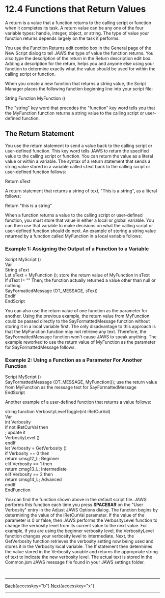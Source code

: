 # 12.4 Functions that Return Values

A return is a value that a function returns to the calling script or
function when it completes its task. A return value can be any one of
the four variable types: handle, integer, object, or string. The type of
value your function returns depends largely on the task it performs.

You use the Function Returns edit combo box in the General page of the
New Script dialog to tell JAWS the type of value the function returns.
You also type the description of the return in the Return description
edit box. Adding a description for the return, helps you and anyone else
using your function to determine exactly what the value should be used
for within the calling script or function.

When you create a new function that returns a string value, the Script
Manager places the following function beginning line into your script
file:

String Function MyFunction ()

The \"string\" key word that precedes the \"function\" key word tells
you that the MyFunction function returns a string value to the calling
script or user-defined function.

## The Return Statement

You use the return statement to send a value back to the calling script
or user-defined function. This key word tells JAWS to return the
specified value to the calling script or function. You can return the
value as a literal value or within a variable. The syntax of a return
statement that sends a string value stored in a variable called sText
back to the calling script or user-defined function follows:

Return sText

A return statement that returns a string of text, \"This is a string\",
as a literal follows:

Return \"this is a string\"

When a function returns a value to the calling script or user-defined
function, you must store that value in either a local or global
variable. You can then use that variable to make decisions on what the
calling script or user-defined function should do next. An example of
storing a string value returned by a function called MyFunction in a
local variable follows:

### Example 1: Assigning the Output of a Function to a Variable

Script MyScript ()\
Var\
String sText\
Let sText = MyFunction (); store the return value of MyFunction in
sText\
If sText != \"\" Then; the function actually returned a value other than
null or nothing\
SayFormattedMessage (OT_MESSAGE, sText)\
EndIf\
EndScript

You can also use the return value of one function as the parameter for
another. Using the previous example, the return value from MyFunction
could be passed directly to the SayFormattedMessage function without
storing it in a local variable first. The only disadvantage to this
approach is that the MyFunction function may not retrieve any text.
Therefore, the SayFormattedMessage function won\'t cause JAWS to speak
anything. The example reworked to use the return value of MyFunction as
the parameter for SayFormattedMessage follows:

### Example 2: Using a Function as a Parameter For Another Function

Script MyScript ()\
SayFormattedMessage (OT_MESSAGE, MyFunction()); use the return value
from MyFunction as the message text for SayFormattedMessage\
EndScript

Another example of a user-defined function that returns a value follows:

string function VerbosityLevelToggle(int iRetCurVal)\
Var\
int Verbosity\
if not iRetCurVal then\
; update it\
VerbosityLevel ()\
endIf\
let Verbosity = GetVerbosity ()\
if Verbosity == 0 then\
return cmsg12_L; Beginner\
elif Verbosity == 1 then\
return cmsg13_L; Intermediate\
elif Verbosity == 2 then\
return cmsg14_L; Advanced\
endIf\
EndFunction

You can find the function shown above in the default script file. JAWS
performs this function each time you press **SPACEBAR** on the \"User
Verbosity\" entry in the Adjust JAWS Options dialog. The function begins
by determining the value of the iRetCurVal parameter. If the value of
the parameter is 0 or false, then JAWS performs the VerbosityLevel
function to change the verbosity level from its current value to the
next value. For example, if you are using the beginner verbosity level,
the VerbosityLevel function changes your verbosity level to
intermediate. Next, the GetVerbosity function retrieves the verbosity
setting now being used and stores it in the Verbosity local variable.
The If statement then determines the value stored in the Verbosity
variable and returns the appropriate string of text to indicate the new
verbosity level. The actual text is stored in the Common.jsm JAWS
message file found in your JAWS settings folder.

 

  ---------------------------------------------------------- -- -------------------------------------------------
  [Back](javascript:window.history.go(-1);){accesskey="b"}      [Next](12-5_TheUseStatement.htm){accesskey="x"}
  ---------------------------------------------------------- -- -------------------------------------------------
